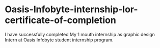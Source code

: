 # Oasis-Infobyte-internship-lor-certificate-of-completion
I have successfully completed My 1 mouth internship as graphic design Intern at Oasis Infobyte student internship program.
